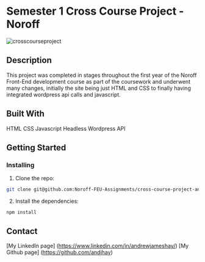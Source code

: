 # Semester 1 Cross Course Project - Noroff

![crosscourseproject](https://user-images.githubusercontent.com/88853764/172799761-5db281a5-dc62-41c9-bea1-5210cdf4eb08.png)

## Description

This project was completed in stages throughout the first year of the Noroff Front-End development course as part of the coursework and underwent many changes, initially the site being just HTML and CSS to finally having integrated wordpress api calls and javascript.

## Built With

HTML
CSS
Javascript
Headless Wordpress API

## Getting Started

### Installing

1. Clone the repo:

```bash
git clone git@github.com:Noroff-FEU-Assignments/cross-course-project-andjhay.git
```

2. Install the dependencies:

```
npm install
```

## Contact

[My LinkedIn page] (https://www.linkedin.com/in/andrewjameshay/)
[My Github page] (https://github.com/andjhay)
